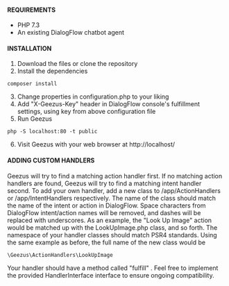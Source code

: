 #### REQUIREMENTS

- PHP 7.3
- An existing DialogFlow chatbot agent

#### INSTALLATION

1. Download the files or clone the repository
2. Install the dependencies

`composer install`

3. Change properties in configuration.php to your liking
4. Add "X-Geezus-Key" header in DialogFlow console's fulfillment settings, using key from above configuration file 
5. Run Geezus

`php -S localhost:80 -t public`

6. Visit Geezus with your web browser at http://localhost/

#### ADDING CUSTOM HANDLERS

Geezus will try to find a matching action handler first. If no matching action handlers are found, Geezus
will try to find a matching intent handler second. To add your own handler, 
add a new class to /app/ActionHandlers or /app/IntentHandlers respectively. The 
name of the class should match the name of the intent or action in DialogFlow. 
Space characters from DialogFlow intent/action names will be removed, and dashes will be replaced
with underscores. As an example, the "Look Up Image" action would be matched up with the LookUpImage.php class, 
and so forth. The namespace of your handler classes should match PSR4 standards. Using the 
same example as before, the full name of the new class would be

`\Geezus\ActionHandlers\LookUpImage`

Your handler should have a method called "fulfill" . Feel free to implement the provided HandlerInterface 
 interface to ensure ongoing compatibility.
